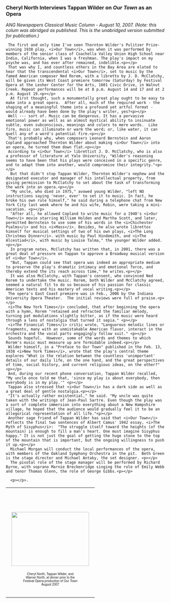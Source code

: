 <!-- MAIN TABLE -->
<tr class="table_main" >
    <td class=td_center valign=top>
<!-- PAGE TITLE -->

<!-- ARTICLE TITLE -->
<b><h3>Cheryl North Interviews Tappan Wilder on <i>Our Town</i> as an Opera</b></h3> 
      <p></p><!-- NEWSPAPER TITLE AND DATE --><i>ANG Newspapers Classical Music 
      Column - August 10, 2007. (Note: this colum was abridged as published. This is the unabridged version submitted for publication.)</i> 
<p></p>      

     The first and only time I've seen Thornton Wilder's Pulitzer Prize-winning 1938 play, <i>Our Town</i>, was when it was performed by members of the senior class of Coachella Valley Union High School near Indio, California, when I was a freshman. The play's impact on my psyche was, and has ever after remained, indelible.<p></p>
     That was why I, and countless others in the Bay Area are elated to hear that the transcendental <i>Our Town</i>, set to music by the famed American composer Ned Rorem, with a libretto by J. D. McClatchy, will be given its West Coast premiere tomorrow (Saturday) by Festival Opera at the Lesher Center for the Arts, 1601 Civic Drive, in Walnut Creek. Repeat performances will be at 8 p.m. August 14 and 17 and at 2 p.m. August 19.<p></p> 
      At first thought, such a monumentally great play ought to be easy to make into a great opera.  After all, much of the required work - the shaping of a meaningful theme into a profound yet artful format - would already have been done by the play's writer, yes?<p></p>  
     Well --- sort of. Music can be dangerous. It has a pervasive emotional power as well as an almost mystical ability to insinuate subtle, even subconscious, meanings and colors to mere words.  Like fire, music can illuminate or warm the word; or, like water, it can quell any of a word's potential fire.<p></p>  
     That's probably why, when composers Leonard Bernstein and Aaron Copland approached Thornton Wilder about making <i>Our Town</i> into an opera, he turned them down flat.<p></p> 
     According to <i>Our Town</i> librettist J. D. McClatchy, who is also a professor of literature at Yale University, "Wilder's reasoning seems to have been that his plays were conceived in a specific genre, and to adapt them into another, would compromise their integrity."<p></p>  
      But that didn't stop Tappan Wilder, Thornton Wilder's nephew and the designated executor and manager of his intellectual property, from giving permission to McClatchy to set about the task of transforming the work into an opera.<p></p> 
      "My uncle, who died in 1975," avowed young Wilder, "left NO instructions saying 'never, ever' to set it to music. In fact, he broke his own rule himself," he said during a telephone chat from New York City last week where he and his wife, Robin, were taking a mini-vacation. <p></p>
      "After all, he allowed Copland to write music for a 1940's <i>Our Town</i> movie starring William Holden and Martha Scott, and later, permitted Bernstein to use some of his words in the <i>Chichester Psalms</i> and his <i>Mass</i>. Besides, he also wrote librettos himself for musical settings of two of his own plays, <i>The Long Christmas Dinner</i>. with music by Paul Hindemith, and <i>The Alcestiad</i>, with music by Louise Talma," the younger Wilder added.<p></p>  
      In program notes, McClatchy has written that, in 2001, there was a great deal of pressure on Tappan to approve a Broadway musical version of <i>Our Town</i>.
      "But, Tappan could see that opera was indeed an appropriate medium to preserve the play's dramatic intimacy and emotional force, and thereby extend the its reach across time," he writes.<p></p>
      It was also McClatchy, with Tappan's consent, who convinced Ned Rorem to undertake the music. Rorem, both Wilder and McClatchy agreed, seemed a natural fit to do so because of his passion for classic American texts and his mastery of vocal writing.<p></p>
     The opera's East Coast premiere was in Feb., 2006 by the Indiana University Opera Theater.  The initial reviews were full of praise.<p></p>   
     <i>The New York Times</i> concluded, that after beginning the opera with a hymn, Rorem "retained and refracted the familiar melody, turning pat modulations slightly bitter, as if the music were heard through a lens of nostalgia that turned it sepia." <p></p>  
     <i>The Financial Times</i> critic wrote, "Languorous melodic lines or fragments, many with an unmistakable American flavor, interact in the orchestra and the vocal parts engagingly follow suit." <p></p> 
     Sounds hopeful.  However, some of the words and themes to which Rorem's music must measure up are formidable indeed.<p></p>  
     Wilder himself, in a "Preface to Our Town" published in the Feb. 13, 1938 <i>New York Times</i>, wrote that the play's central theme explores "What is the relation between the countless 'unimportant' details of our daily life, on the one hand, and the great perspectives of time, social history, and current religious ideas, on the other?" <p></p>
     And, during our recent phone conversation, Tappan Wilder recalled, "My uncle once told me that, 'since my play is about everybody, then everybody is in my play.'" <p></p>
     Tappan also stressed that <i>Our Town</i> has a dark side as well as a great deal of gentle nostalgia.<p></p> 
     "It's actually rather existential," he said. "My uncle was quite taken with the writings of Jean-Paul Sartre. Even though the play was a sort of complete immersion into everything about a New Hampshire village, he hoped that the audience would gradually feel it to be an allegorical representation of all life."<p></p>
     Another sage friend of Tappan Wilder has said that <i>Our Town</i> reflects the final two sentences of Albert Camus' 1942 essay, <i>The Myth of Sisyphus</i>:  "The struggle itself toward the heights (of the mountain) is enough to fill a man's heart. One must imagine Sisyphus happy." It is not just the goal of getting the huge stone to the top of the mountain that is important, but the ongoing willingness to push it up.<p></p>     
      Michael Morgan will conduct the local performances of the opera, with members of the Oakland Symphony Orchestra in the pit.  Beth Green is the stage director and Michael Antaky, the set designer. <p></p>
      The pivotal role of the stage manager will be performed by Richard Byrne, with soprano Marnie Breckenridge singing the role of Emily Webb and tenor Thomas Glenn, the role of George Gibbs.<p></p>

      <p></p>. 


<!-- LEFT TO RIGHT CELL CHANGE -->
</td><td class=td_right>

<table cellpadding="0" cellspacing="0" border="0" width="220">
<tr>
<td><font style="font-family: verdana, helvetica, sans-serif; font-size: 10px;">
<center>

<br /><br /><br /><br /><p></p><p></p><p></p><p></p>

<img src="images/tappan_wilder_c_w_2007.jpg" width="245" height="170" vspace="10" hspace="10" /><br />

Cheryl North, Tappan Wilder, and <br />Warner North, at dinner prior to the <br />Festival Opera production of <i>Our Town</i><br /> August 2007<p></p>
<br /><p></p>
</td></tr></table>



<p></p></td></tr></tbody></table></td></tr></table></td></tr></table><br /><br /><img 
height=1 src="images/btn_articles_on.gif" width=1 /> 
<img height=1 
src="images/btn_casestudies_on.gif" width=1 /> <img height=1 
src="images/btn_cheryl_on.gif" width=1 /> <img height=1 
src="images/btn_cheryl_p_on.gif" width=1 /> <img height=1 
src="images/btn_clients_on.gif" width=1 /> <img height=1 
src="images/btn_contact_on.gif" width=1 /> <img height=1 
src="images/btn_history_on.gif" width=1 /> <img height=1 
src="images/btn_home_on.gif" width=1 /> <img height=1 
src="images/btn_interviews_on.gif" width=1 /> <img height=1 
src="images/btn_resume_on.gif" width=1 /> <img height=1 
src="images/btn_reviews_on.gif" width=1 /> <img height=1 
src="images/btn_services_on.gif" width=1 /> <img height=1 
src="images/btn_warner_on.gif" width=1 /> <img height=1 
src="images/btn_warner_p_on.gif" width=1 /> 

<!-- EXTERNAL LINKS --></p>
<div style="left: -20px; position: absolute; top: -20px"><a 
href="http://www.dunningmarketing.com/">.</a> <a 
href="http://www.witnessamerica.com/">.</a> <a 
href="http://www.witnessamerica.com/camcorders">.</a> <a 
href="http://www.ksql.com/">.</a> <a 
href="http://www.ascendaviation.com/">.</a> <a href="http://www.echovalleysupply.com/">.</a> <a 
href="http://www.northworks.net/">.</a> <a 
href="http://www.attainia.com/">.</a> <a 
href="http://www.briandunning.com/">.</a> <a
href="http://www.rolandovillazon.com/">.</a> 
</div><!-- END EXTERNAL LINKS --></body></html>
